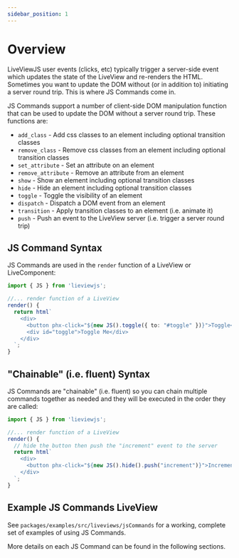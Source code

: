 ```yaml
---
sidebar_position: 1
---
```


# Overview

LiveViewJS user events (clicks, etc) typically trigger a server-side event which updates the state of the LiveView and
re-renders the HTML. Sometimes you want to update the DOM without (or in addition to) initiating a server round trip.
This is where JS Commands come in.

JS Commands support a number of client-side DOM manipulation function that can be used to update the DOM without a
server round trip. These functions are:

- `add_class` - Add css classes to an element including optional transition classes
- `remove_class` - Remove css classes from an element including optional transition classes
- `set_attribute` - Set an attribute on an element
- `remove_attribute` - Remove an attribute from an element
- `show` - Show an element including optional transition classes
- `hide` - Hide an element including optional transition classes
- `toggle` - Toggle the visibility of an element
- `dispatch` - Dispatch a DOM event from an element
- `transition` - Apply transition classes to an element (i.e. animate it)
- `push` - Push an event to the LiveView server (i.e. trigger a server round trip)

## JS Command Syntax

JS Commands are used in the `render` function of a LiveView or LiveComponent:

```typescript
import { JS } from 'lieviewjs';

//... render function of a LiveView
render() {
  return html`
    <div>
      <button phx-click="${new JS().toggle({ to: "#toggle" })}">Toggle</button>
      <div id="toggle">Toggle Me</div>
    </div>
  `;
}
```

## "Chainable" (i.e. fluent) Syntax

JS Commands are "chainable" (i.e. fluent) so you can chain multiple commands together as needed and they will be
executed in the order they are called:

```typescript
import { JS } from 'lieviewjs';

//... render function of a LiveView
render() {
  // hide the button then push the "increment" event to the server
  return html`
    <div>
      <button phx-click="${new JS().hide().push("increment")}">Increment</button>
    </div>
  `;
}
```

## Example JS Commands LiveView

See `packages/examples/src/liveviews/jsCommands` for a working, complete set of examples of using JS Commands.

More details on each JS Command can be found in the following sections.

